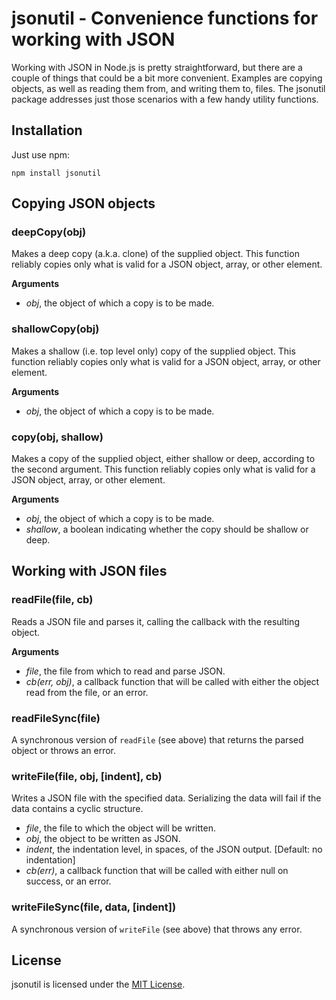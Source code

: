 # jsonutil - Convenience functions for working with JSON

Working with JSON in Node.js is pretty straightforward, but there are a couple
of things that could be a bit more convenient. Examples are copying objects, as
well as reading them from, and writing them to, files. The jsonutil package
addresses just those scenarios with a few handy utility functions.

## Installation

Just use npm:

    npm install jsonutil

## Copying JSON objects

### deepCopy(obj)

Makes a deep copy (a.k.a. clone) of the supplied object. This function reliably
copies only what is valid for a JSON object, array, or other element.

__Arguments__

* _obj_, the object of which a copy is to be made.

### shallowCopy(obj)

Makes a shallow (i.e. top level only) copy of the supplied object. This function
reliably copies only what is valid for a JSON object, array, or other element.

__Arguments__

* _obj_, the object of which a copy is to be made.

### copy(obj, shallow)

Makes a copy of the supplied object, either shallow or deep, according to the
second argument. This function reliably copies only what is valid for a JSON
object, array, or other element.

__Arguments__

* _obj_, the object of which a copy is to be made.
* _shallow_, a boolean indicating whether the copy should be shallow or deep.

## Working with JSON files

### readFile(file, cb)

Reads a JSON file and parses it, calling the callback with the resulting object.

__Arguments__

* _file_, the file from which to read and parse JSON.
* _cb(err, obj)_, a callback function that will be called with either the object
read from the file, or an error.

### readFileSync(file)

A synchronous version of `readFile` (see above) that returns the parsed object
or throws an error.

### writeFile(file, obj, [indent], cb)

Writes a JSON file with the specified data. Serializing the data will fail if
the data contains a cyclic structure.

* _file_, the file to which the object will be written.
* _obj_, the object to be written as JSON.
* _indent_, the indentation level, in spaces, of the JSON output. [Default: no
indentation]
* _cb(err)_, a callback function that will be called with either null on
success, or an error.

### writeFileSync(file, data, [indent])

A synchronous version of `writeFile` (see above) that throws any error.

## License

jsonutil is licensed under the [MIT License](http://github.com/mfncooper/jsonutil/raw/master/LICENSE).
